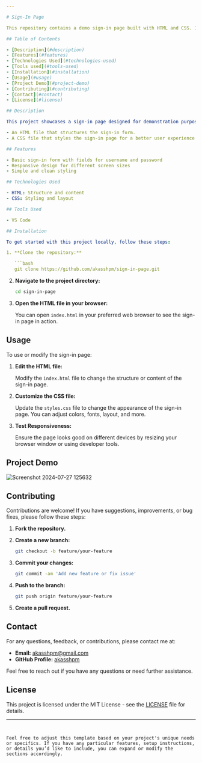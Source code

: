 ```yaml
---

# Sign-In Page

This repository contains a demo sign-in page built with HTML and CSS. It serves as a simple example of creating a user interface for user authentication.

## Table of Contents

- [Description](#description)
- [Features](#features)
- [Technologies Used](#technologies-used)
- [Tools used](#tools-used)
- [Installation](#installation)
- [Usage](#usage)
- [Project Demo](#project-demo)
- [Contributing](#contributing)
- [Contact](#contact)
- [License](#license)

## Description

This project showcases a sign-in page designed for demonstration purposes. It includes:

- An HTML file that structures the sign-in form.
- A CSS file that styles the sign-in page for a better user experience.

## Features

- Basic sign-in form with fields for username and password
- Responsive design for different screen sizes
- Simple and clean styling

## Technologies Used

- HTML: Structure and content
- CSS: Styling and layout

## Tools Used

- VS Code 

## Installation

To get started with this project locally, follow these steps:

1. **Clone the repository:**

   ```bash
   git clone https://github.com/akasshpm/sign-in-page.git
   ```

2. **Navigate to the project directory:**

   ```bash
   cd sign-in-page
   ```

3. **Open the HTML file in your browser:**

   You can open `index.html` in your preferred web browser to see the sign-in page in action.

## Usage

To use or modify the sign-in page:

1. **Edit the HTML file:**

   Modify the `index.html` file to change the structure or content of the sign-in page.

2. **Customize the CSS file:**

   Update the `styles.css` file to change the appearance of the sign-in page. You can adjust colors, fonts, layout, and more.

3. **Test Responsiveness:**

   Ensure the page looks good on different devices by resizing your browser window or using developer tools.

## Project Demo

![Screenshot 2024-07-27 125632](https://github.com/user-attachments/assets/7d1e6d3e-9d99-48ef-8f84-0eafb76a58c1)

## Contributing

Contributions are welcome! If you have suggestions, improvements, or bug fixes, please follow these steps:

1. **Fork the repository.**
2. **Create a new branch:**

   ```bash
   git checkout -b feature/your-feature
   ```

3. **Commit your changes:**

   ```bash
   git commit -am 'Add new feature or fix issue'
   ```

4. **Push to the branch:**

   ```bash
   git push origin feature/your-feature
   ```

5. **Create a pull request.**

## Contact

For any questions, feedback, or contributions, please contact me at:

- **Email:** akasshpm@gmail.com
- **GitHub Profile:** [akasshpm](https://github.com/akasshpm)

Feel free to reach out if you have any questions or need further assistance.

## License

This project is licensed under the MIT License - see the [LICENSE](LICENSE) file for details.

---
```


Feel free to adjust this template based on your project's unique needs or specifics. If you have any particular features, setup instructions, or details you’d like to include, you can expand or modify the sections accordingly.
